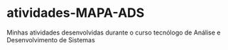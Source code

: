 # atividades-MAPA-ADS
Minhas atividades desenvolvidas durante o curso tecnólogo de Análise e Desenvolvimento de Sistemas

